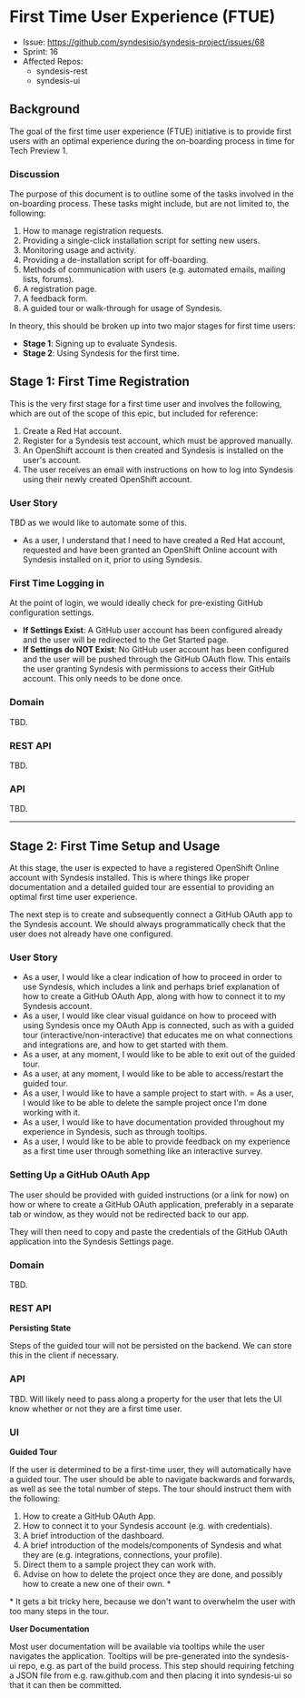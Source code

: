 # First Time User Experience (FTUE)

* Issue: https://github.com/syndesisio/syndesis-project/issues/68
* Sprint: 16
* Affected Repos:
  - syndesis-rest
  - syndesis-ui

## Background

The goal of the first time user experience (FTUE) initiative is to provide first users with an optimal experience during the on-boarding process in time for Tech Preview 1.


### Discussion

The purpose of this document is to outline some of the tasks involved in the on-boarding process. These tasks might include, but are not limited to, the following:

1. How to manage registration requests.
2. Providing a single-click installation script for setting new users.
3. Monitoring usage and activity.
4. Providing a de-installation script for off-boarding.
5. Methods of communication with users (e.g. automated emails, mailing lists, forums).
6. A registration page.
7. A feedback form.
8. A guided tour or walk-through for usage of Syndesis.

In theory, this should be broken up into two major stages for first time users:
- **Stage 1**: Signing up to evaluate Syndesis.
- **Stage 2**: Using Syndesis for the first time.


## Stage 1: First Time Registration

This is the very first stage for a first time user and involves the following, which are out of the scope of this epic, but included for reference:
1. Create a Red Hat account.
2. Register for a Syndesis test account, which must be approved manually.
3. An OpenShift account is then created and Syndesis is installed on the user's account.
4. The user receives an email with instructions on how to log into Syndesis using their newly created OpenShift account.


### User Story

TBD as we would like to automate some of this.

- As a user, I understand that I need to have created a Red Hat account, requested and have been granted an OpenShift Online account with Syndesis installed on it, prior to using Syndesis.



### First Time Logging in

At the point of login, we would ideally check for pre-existing GitHub configuration settings.
  - **If Settings Exist**: A GitHub user account has been configured already and the user will be redirected to the Get Started page.
  - **If Settings do NOT Exist**: No GitHub user account has been configured and the user will be pushed through the GitHub OAuth flow. This entails the user granting Syndesis with permissions to access their GitHub account. This only needs to be done once.



### Domain

TBD.

### REST API

TBD.


### API

TBD.

---

## Stage 2: First Time Setup and Usage

At this stage, the user is expected to have a registered OpenShift Online account with Syndesis installed. This is where things like proper documentation and a detailed guided tour are essential to providing an optimal first time user experience.

The next step is to create and subsequently connect a GitHub OAuth app to the Syndesis account. We should always programmatically check that the user does not already have one configured.



### User Story

- As a user, I would like a clear indication of how to proceed in order to use Syndesis, which includes a link and perhaps brief explanation of how to create a GitHub OAuth App, along with how to connect it to my Syndesis account.
- As a user, I would like clear visual guidance on how to proceed with using Syndesis once my OAuth App is connected, such as with a guided tour (interactive/non-interactive) that educates me on what connections and integrations are, and how to get started with them.
- As a user, at any moment, I would like to be able to exit out of the guided tour.
- As a user, at any moment, I would like to be able to access/restart the guided tour.
- As a user, I would like to have a sample project to start with.
= As a user, I would like to be able to delete the sample project once I'm done working with it.
- As a user, I would like to have documentation provided throughout my experience in Syndesis, such as through tooltips.
- As a user, I would like to be able to provide feedback on my experience as a first time user through something like an interactive survey.



### Setting Up a GitHub OAuth App

The user should be provided with guided instructions (or a link for now) on how or where to create a GitHub OAuth application, preferably in a separate tab or window, as they would not be redirected back to our app.

They will then need to copy and paste the credentials of the GitHub OAuth application into the Syndesis Settings page. 



### Domain

TBD.

### REST API

**Persisting State**

Steps of the guided tour will not be persisted on the backend. We can store this in the client if necessary.


### API

TBD. Will likely need to pass along a property for the user that lets the UI know whether or not they are a first time user.

### UI

**Guided Tour**

If the user is determined to be a first-time user, they will automatically have a guided tour. The user should be able to navigate backwards and forwards, as well as see the total number of steps. The tour should instruct them with the following:

1. How to create a GitHub OAuth App.
2. How to connect it to your Syndesis account (e.g. with credentials).
3. A brief introduction of the dashboard.
4. A brief introduction of the models/components of Syndesis and what they are (e.g. integrations, connections, your profile).
5. Direct them to a sample project they can work with.
6. Advise on how to delete the project once they are done, and possibly how to create a new one of their own. *

\* It gets a bit tricky here, because we don't want to overwhelm the user with too many steps in the tour.

**User Documentation**

Most user documentation will be available via tooltips while the user navigates the application. Tooltips will be pre-generated into the syndesis-ui repo, e.g. as part of the build process. This step should requiring fetching a JSON file from e.g. raw.github.com and then placing it into syndesis-ui so that it can then be committed.
